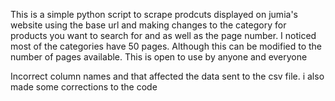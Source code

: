   This is a simple python script to scrape prodcuts displayed on jumia's website using the base url and making changes to the category for products you want to search for and as well as the page number. I noticed most of the categories have 50 pages. Although this can be modified to the number of pages available. This is open to use by anyone and everyone

Incorrect column names and that affected the data sent to the csv file. i also made some corrections to the code
